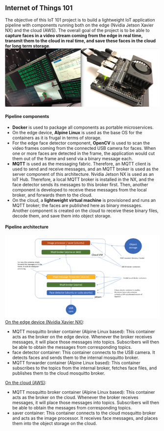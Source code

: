 ## Internet of Things 101
The objective of this IoT 101 project is to build a lightweight IoT application pipeline with components running both on the edge (Nvidia Jetson Xavier NX) and the cloud (AWS). The overall goal of the project is to be able to **capture faces in a video stream coming from the edge in real time, transmit them to the cloud in real time, and save these faces in the cloud for long term storage**.
![completion](IoT_101/images/demo.png)

#### Pipeline components
- **Docker** is used to package all components as portable microservices.
- On the edge device, **Alpine Linux** is used as the base OS for the containers as it is frugal in terms of storage.
- For the edge face detector component, **OpenCV** is used to scan the video frames coming from the connected USB camera for faces. When one or more faces are detected in the frame, the application would cut them out of the frame and send via a binary message each.
- **MQTT** is used as the messaging fabric. Therefore, an MQTT client is used to send and receive messages, and an MQTT broker is used as the server component of this architecture. Nvidia Jetson NX is used as an IoT Hub. Therefore, a local MQTT broker is installed in the NX, and the face detector sends its messages to this broker first. Then, another component is developed to receive these messages from the local broker, and forwards them to the cloud.
- On the cloud, a **lightweight virtual machine** is provisioned and runs an MQTT broker; the faces are published here as binary messages. Another component is created on the cloud to receive these binary files, decode them, and save them into object storage.

#### Pipeline architecture
![pipeline](IoT_101/images/pipeline.png)
[On the edge device (Nvidia Xavier NX)](https://github.com/chenliny/IoT/tree/master/IoT_101/xavier):
- MQTT mosquitto broker container (Alpine Linux based): This container acts as the broker on the edge device. Whenever the broker receives messages, it will place those messages into topics. Subscribers will then be able to obtain the messages from corresponding topics.
- face detector container: This container connects to the USB camera. It detects faces and sends them to the internal mosquitto broker.
- MQTT forwarder container (Alpine Linux based): This container subscribes to the topics from the internal broker, fetches face files, and publishes them to the cloud mosquitto broker.

[On the cloud (AWS)](https://github.com/chenliny/IoT/tree/master/IoT_101/aws):
- MQTT mosquitto broker container (Alpine Linux based): This container acts as the broker on the cloud. Whenever the broker receives messages, it will place those messages into topics. Subscribers will then be able to obtain the messages from corresponding topics.
- saver container: This container connects to the cloud mosquitto broker and acts as the image processor. It receives face messages, and places them into the object storage on the cloud.
